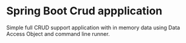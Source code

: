 # Spring Boot Crud appplication

Simple full CRUD support application with in memory data using Data Access Object and command line runner. 
